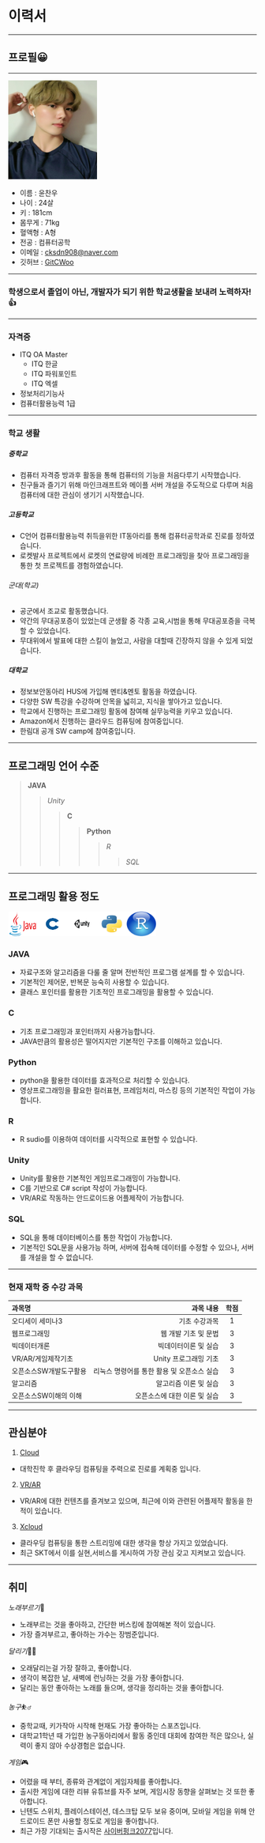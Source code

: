 # 이력서 
--------------------
## 프로필😀
---------------------

<img src = img2.jpg height = 200 width= 180>   <br>
* 이름 : 윤찬우
* 나이 : 24살
* 키 : 181cm
* 몸무게 : 71kg
* 혈액형 : A형 
* 전공 : 컴퓨터공학
* 이메일 : cksdn908@naver.com
* 깃허브 : [GitCWoo](https://github.com/GitCWoo)

---------------------

### 학생으로서 졸업이 아닌, 개발자가 되기 위한 학교생활을 보내려 노력하자!👍


---------------------

### 자격증
- ITQ OA Master 
  - ITQ 한글
  - ITQ 파워포인트
  - ITQ 엑셀
- 정보처리기능사
- 컴퓨터활용능력 1급

---------------------


### 학교 생활
##### 중학교
- 컴퓨터 자격증 방과후 활동을 통해 컴퓨터의 기능을 처음다루기 시작했습니다.
- 친구들과 즐기기 위해 마인크래프트와 메이플 서버 개설을  주도적으로 다루며 처음 컴퓨터에 대한 관심이 생기기 시작했습니다.

##### 고등학교
- C언어 컴퓨터활용능력 취득을위한 IT동아리를 통해 컴퓨터공학과로 진로를 정하였습니다.
- 로켓발사 프로젝트에서 로켓의 연료량에 비례한 프로그래밍을 찾아 프로그래밍을 통한 첫 프로젝트를 경험하였습니다.

###### 군대(학교)
- 공군에서 조교로 활동했습니다.
- 약간의 무대공포증이 있었는데 군생활 중 각종 교육,시범을 통해 무대공포증을 극복할 수 있었습니다.
- 무대위에서 발표에 대한 스킬이 늘었고, 사람을 대할때 긴장하지 않을 수 있게 되었습니다.

##### 대학교
- 정보보안동아리 HUS에 가입해 멘티&멘토 활동을 하였습니다.
- 다양한 SW 특강을 수강하며 안목을 넓히고, 지식을 쌓아가고 있습니다.
- 학교에서 진행하는 프로그래밍 활동에 참여해 실무능력을 키우고 있습니다.
- Amazon에서 진행하는 클라우드 컴퓨팅에 참여중입니다.
- 한림대 공개 SW camp에 참여중입니다.

----------------------------------------------

## 프로그래밍 언어 수준

> **JAVA** 
>> *Unity*
>>> **C**
>>>> **Python**
>>>>> *R*
>>>>>> *SQL*


-------------------------------------------------

## 프로그래밍 활용 정도
<img alt="java" src= java.png width="60" height="50"/><img alt="C" src= C.png width="60" height="50"/><img alt="unity" src= unity.jpg width="60" height="50"/><img alt="ptyhon" src= python.png width="60" height="50"/><img alt="R" src= R.png width="60" height="50"/>
### JAVA 
- 자료구조와 알고리즘을 다룰 줄 알며 전반적인 프로그램 설계를 할 수 있습니다.
- 기본적인 제어문, 반복문 능숙히 사용할 수 있습니다. 
- 클래스 포인터를 활용한 기초적인 프로그래밍을 활용할 수 있습니다.
### C
- 기초 프로그래밍과 포인터까지 사용가능합니다.
- JAVA만큼의 활용성은 떨어지지만 기본적인 구조를 이해하고 있습니다.
### Python
- python을 활용한 데이터를 효과적으로 처리할 수 있습니다.
- 영상프로그래밍을 활요한 컬러표현, 프레임처리, 마스킹 등의 기본적인 작업이 가능합니다.

### R
- R sudio를 이용하여 데이터를 시각적으로 표현할 수 있습니다.

### Unity
- Unity를 활용한 기본적인 게임프로그래밍이 가능합니다.
- C를 기반으로 C# script 작성이 가능합니다.
- VR/AR로 작동하는 안드로이드용 어플제작이 가능합니다.

### SQL
- SQL을 통해 데이터베이스를 통한 작업이 가능합니다.
- 기본적인 SQL문을 사용가능 하며, 서버에 접속해 데이터를 수정할 수 있으나, 서버를 개설을 할 수 없습니다.
-------------------------------------------------

### 현재 재학 중 수강 과목
|과목명|과목 내용|학점|
|:---|---:|:---:|
|오디세이 세미나3|기초 수강과목|1|
|웹프로그래밍|웹 개발 기초 및 문법|3|
|빅데이터개론|빅데이터이론 및 실습|3|
|VR/AR/게임제작기초|Unity 프로그래밍 기초|3|
|오픈소스SW개발도구활용|리눅스 명령어를 통한 활용 및 오픈소스 실습|3|
|알고리즘|알고리즘 이론 및 실습|3|
|오픈소스SW이해의 이해|오픈소스에 대한 이론 및 실습|3|

---------------------------------------------------------------

## 관심분야
1. [Cloud](https://blog.naver.com/dwets/222063596426)
- 대학진학 후 클라우딩 컴퓨팅을 주력으로 진로를 계획중 입니다.
2. [VR/AR](https://m.post.naver.com/viewer/postView.nhn?volumeNo=29488523&memberNo=12478036&vType=VERTICAL)
- VR/AR에 대한 컨텐츠를 즐겨보고 있으며, 최근에 이와 관련된 어플제작 활동을 한 적이 있습니다.
3. [Xcloud](https://www.5gxcloudgame.com/main#)
- 클라우딩 컴퓨팅을 통한 스트리밍에 대한 생각을 항상 가지고 있었습니다.
- 최근 SKT에서 이를 실현,서비스를 게시하여 가장 관심 갖고 지켜보고 있습니다. 



--------------------
## 취미
*노래부르기*🎤
- 노래부르는 것을 좋아하고, 간단한 버스킹에 참여해본 적이 있습니다.
- 가장 즐겨부르고, 좋아하는 가수는 장범준입니다.

*달리기*🏃‍♂️
- 오래달리는걸 가장 잘하고, 좋아합니다. 
- 생각이 복잡한 날, 새벽에 런닝하는 것을 가장 좋아합니다.
- 달리는 동안 좋아하는 노래를 들으며, 생각을 정리하는 것을 좋아합니다.

*농구*⛹️‍♂️
- 중학교때, 키가작아 시작해 현재도 가장 좋아하는 스포츠입니다. 
- 대학교1학년 때 가입한 농구동아리에서 활동 중인데 대회에 참여한 적은 많으나, 실력이 좋지 않아 수상경험은 없습니다.

*게임*🎮
- 어렸을 때 부터, 종류와 관계없이 게임자체를 좋아합니다.
- 출시한 게임에 대한 리뷰 유튜브를 자주 보며, 게임시장 동향을 살펴보는 것 또한 좋아합니다.
- 닌텐도 스위치, 플레이스테이션, 데스크탑 모두 보유 중이며, 모바일 게임을 위해 안드로이드 폰만 사용할 정도로 게임을 좋아합니다.
- 최근 가장 기대되는 출시작은 [사이버펑크2077](https://en.cdprojektred.com/)입니다.
